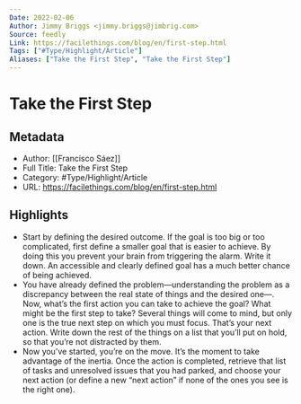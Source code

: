 ```yaml
---
Date: 2022-02-06
Author: Jimmy Briggs <jimmy.briggs@jimbrig.com>
Source: feedly
Link: https://facilethings.com/blog/en/first-step.html
Tags: ["#Type/Highlight/Article"]
Aliases: ["Take the First Step", "Take the First Step"]
---
```

# Take the First Step

## Metadata
- Author: [[Francisco Sáez]]
- Full Title: Take the First Step
- Category: #Type/Highlight/Article
- URL: https://facilethings.com/blog/en/first-step.html

## Highlights
- Start by defining the desired outcome. If the goal is too big or too complicated, first define a smaller goal that is easier to achieve. By doing this you prevent your brain from triggering the alarm. Write it down. An accessible and clearly defined goal has a much better chance of being achieved.
- You have already defined the problem—understanding the problem as a discrepancy between the real state of things and the desired one—. Now, what’s the first action you can take to achieve the goal? What might be the first step to take? Several things will come to mind, but only one is the true next step on which you must focus. That’s your next action. Write down the rest of the things on a list that you’ll put on hold, so that you’re not distracted by them.
- Now you’ve started, you’re on the move. It’s the moment to take advantage of the inertia. Once the action is completed, retrieve that list of tasks and unresolved issues that you had parked, and choose your next action (or define a new “next action” if none of the ones you see is the right one).
